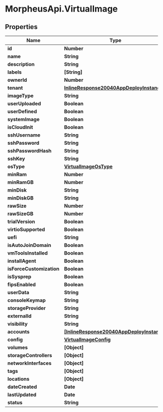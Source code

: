 # MorpheusApi.VirtualImage

## Properties

Name | Type | Description | Notes
------------ | ------------- | ------------- | -------------
**id** | **Number** |  | [optional] 
**name** | **String** |  | [optional] 
**description** | **String** |  | [optional] 
**labels** | **[String]** |  | [optional] 
**ownerId** | **Number** |  | [optional] 
**tenant** | [**InlineResponse20040AppDeployInstance**](InlineResponse20040AppDeployInstance.md) |  | [optional] 
**imageType** | **String** |  | [optional] 
**userUploaded** | **Boolean** |  | [optional] 
**userDefined** | **Boolean** |  | [optional] 
**systemImage** | **Boolean** |  | [optional] 
**isCloudInit** | **Boolean** |  | [optional] 
**sshUsername** | **String** |  | [optional] 
**sshPassword** | **String** |  | [optional] 
**sshPasswordHash** | **String** |  | [optional] 
**sshKey** | **String** |  | [optional] 
**osType** | [**VirtualImageOsType**](VirtualImageOsType.md) |  | [optional] 
**minRam** | **Number** |  | [optional] 
**minRamGB** | **Number** |  | [optional] 
**minDisk** | **String** |  | [optional] 
**minDiskGB** | **String** |  | [optional] 
**rawSize** | **Number** |  | [optional] 
**rawSizeGB** | **Number** |  | [optional] 
**trialVersion** | **Boolean** |  | [optional] 
**virtioSupported** | **Boolean** |  | [optional] 
**uefi** | **String** |  | [optional] 
**isAutoJoinDomain** | **Boolean** |  | [optional] 
**vmToolsInstalled** | **Boolean** |  | [optional] 
**installAgent** | **Boolean** |  | [optional] 
**isForceCustomization** | **Boolean** |  | [optional] 
**isSysprep** | **Boolean** |  | [optional] 
**fipsEnabled** | **Boolean** |  | [optional] 
**userData** | **String** |  | [optional] 
**consoleKeymap** | **String** |  | [optional] 
**storageProvider** | **String** |  | [optional] 
**externalId** | **String** |  | [optional] 
**visibility** | **String** |  | [optional] 
**accounts** | [**[InlineResponse20040AppDeployInstance]**](InlineResponse20040AppDeployInstance.md) |  | [optional] 
**config** | [**VirtualImageConfig**](VirtualImageConfig.md) |  | [optional] 
**volumes** | **[Object]** |  | [optional] 
**storageControllers** | **[Object]** |  | [optional] 
**networkInterfaces** | **[Object]** |  | [optional] 
**tags** | **[Object]** |  | [optional] 
**locations** | **[Object]** |  | [optional] 
**dateCreated** | **Date** |  | [optional] 
**lastUpdated** | **Date** |  | [optional] 
**status** | **String** |  | [optional] 


